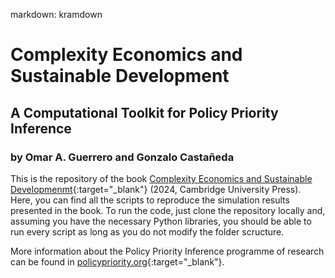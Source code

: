 markdown: kramdown

# Complexity Economics and Sustainable Development
## A Computational Toolkit for Policy Priority Inference

### by Omar A. Guerrero and Gonzalo Castañeda

This is the repository of the book [Complexity Economics and Sustainable Developmenmt](https://www.cambridge.org/core/books/complexity-economics-and-sustainable-development/BD6CCB51DF29A5FE3638B3B99C7D0CB1){:target="_blank"} (2024, Cambridge University Press). Here, you can find all the scripts to reproduce the simulation results presented in the book. To run the code, just clone the repository locally and, assuming you have the necessary Python libraries, you should be able to run every script as long as you do not modify the folder scructure.

More information about the Policy Priority Inference programme of research can be found in [policypriority.org](https://policypriority.org){:target="_blank"}.
